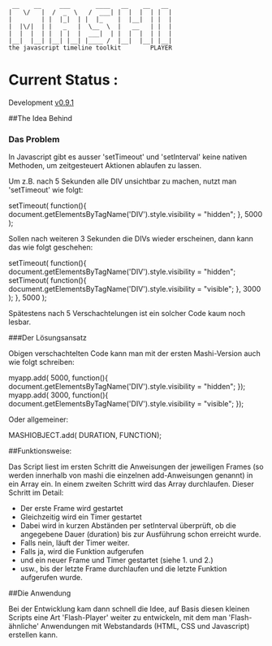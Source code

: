      __    __     ___       ____   __    __   __  
    |   \/   |  /  _  \   /  ___| |  |  |  | |  |  
    |        | |  |_|  | |  |_    |  |__|  | |  | 
    |  |\/|  | |   _   |  \__  \  |   __   | |  |
    |  |  |  | |  | |  |  ___|  | |  |  |  | |  | 
    |__|  |__| |__| |__| |____ /  |__|  |__| |__|       
    the javascript timeline toolkit        PLAYER

# Current Status :

Development [v0.9.1](http://semver.org/)

##The Idea Behind

### Das Problem

In Javascript gibt es ausser 'setTimeout' und 'setInterval' keine nativen Methoden, um zeitgesteuert Aktionen ablaufen zu lassen.

Um z.B. nach 5 Sekunden alle DIV unsichtbar zu machen, nutzt man 'setTimeout' wie folgt:

   setTimeout( 
      function(){
         document.getElementsByTagName('DIV').style.visibility = "hidden";
      }, 
      5000
   );

Sollen nach weiteren 3 Sekunden die DIVs wieder erscheinen, dann kann das wie folgt geschehen:

   setTimeout( 
      function(){
         document.getElementsByTagName('DIV').style.visibility = "hidden";
         setTimeout( 
            function(){
               document.getElementsByTagName('DIV').style.visibility = "visible";
            }, 
            3000
         );
      }, 
      5000
   );

Spätestens nach 5 Verschachtelungen ist ein solcher Code kaum noch lesbar. 

###Der Lösungsansatz

Obigen verschachtelten Code kann man mit der ersten Mashi-Version auch wie folgt schreiben: 

   myapp.add( 5000, function(){
      document.getElementsByTagName('DIV').style.visibility = "hidden";
   });
   myapp.add( 3000, function(){
      document.getElementsByTagName('DIV').style.visibility = "visible";
   });

Oder allgemeiner:

   MASHIOBJECT.add( DURATION, FUNCTION);


##Funktionsweise:

Das Script liest im ersten Schritt die Anweisungen der jeweiligen Frames (so werden innerhalb von mashi die einzelnen add-Anweisungen genannt) in ein Array ein. In einem zweiten Schritt wird das Array durchlaufen. Dieser Schritt im Detail:

* Der erste Frame wird gestartet
* Gleichzeitig wird ein Timer gestartet
* Dabei wird in kurzen Abständen per setInterval überprüft, ob die angegebene Dauer (duration) bis zur Ausführung schon erreicht wurde.
* Falls nein, läuft der Timer weiter. 
* Falls ja, wird die Funktion aufgerufen 
* und ein neuer Frame und Timer gestartet (siehe 1. und 2.)
* usw., bis der letzte Frame durchlaufen und die letzte Funktion aufgerufen wurde.
   

##Die Anwendung

Bei der Entwicklung kam dann schnell die Idee, auf Basis diesen kleinen Scripts eine Art 'Flash-Player' weiter zu entwickeln, mit dem man 'Flash-ähnliche' Anwendungen mit Webstandards (HTML, CSS und Javascript) erstellen kann.   



